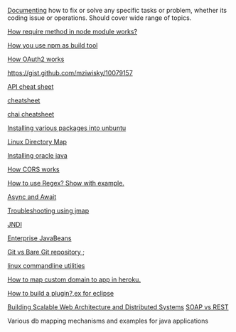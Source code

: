 [Documenting](https://github.com/bhochhi/howto-guide/wiki) how to fix or solve any specific tasks or problem, whether its coding issue or operations. Should cover wide range of topics.

[How require method in node module works?](http://fredkschott.com/post/2014/06/require-and-the-module-system/)


[How you use npm as build tool](http://blog.keithcirkel.co.uk/how-to-use-npm-as-a-build-tool/)

[How OAuth2 works](https://tools.ietf.org/html/rfc6749#page-4)

https://gist.github.com/mziwisky/10079157

[API cheat sheet](http://overapi.com/)

[cheatsheet](http://ricostacruz.com/cheatsheets/)

[chai cheatsheet](http://ricostacruz.com/cheatsheets/chai.html)

[Installing various packages into unbuntu](https://github.com/bhochhi/howto-guide/wiki/command-line-installation-of-various-packages-in-ubuntu)

[Linux Directory Map](https://github.com/bhochhi/howto-guide/wiki/Linux-Directory)

[Installing oracle java](http://askubuntu.com/questions/521145/how-to-install-oracle-java-on-ubuntu-14-04)

[How CORS works](http://www.html5rocks.com/en/tutorials/cors/)

[How to use Regex? Show with example.](https://github.com/bhochhi/howto-guide/wiki/regex)

[Async and Await](https://github.com/bhochhi/howto-guide/wiki/Async-and-Await)

[Troubleshooting using jmap](https://github.com/bhochhi/howto-guide/wiki/Troubleshooting-using-jmap)

[JNDI](https://github.com/bhochhi/howto-guide/wiki/JNDI)

[Enterprise JavaBeans](https://github.com/bhochhi/howto-guide/wiki/Enterprise-JavaBeans)

[Git vs Bare Git repository ](http://www.saintsjd.com/2011/01/what-is-a-bare-git-repository/);

[linux commandline utilities](https://github.com/bhochhi/howto-guide/wiki/linux-command-line-tools)

[How to map custom domain to app in heroku.](https://github.com/bhochhi/howto-guide/wiki/JNDI)

[How to build a plugin?,ex for eclipse]()

[Building Scalable Web Architecture and Distributed Systems](http://www.drdobbs.com/web-development/building-scalable-web-architecture-and-d/240142422)
[SOAP vs REST](http://spf13.com/post/soap-vs-rest)

Various db mapping mechanisms and examples for java applications

